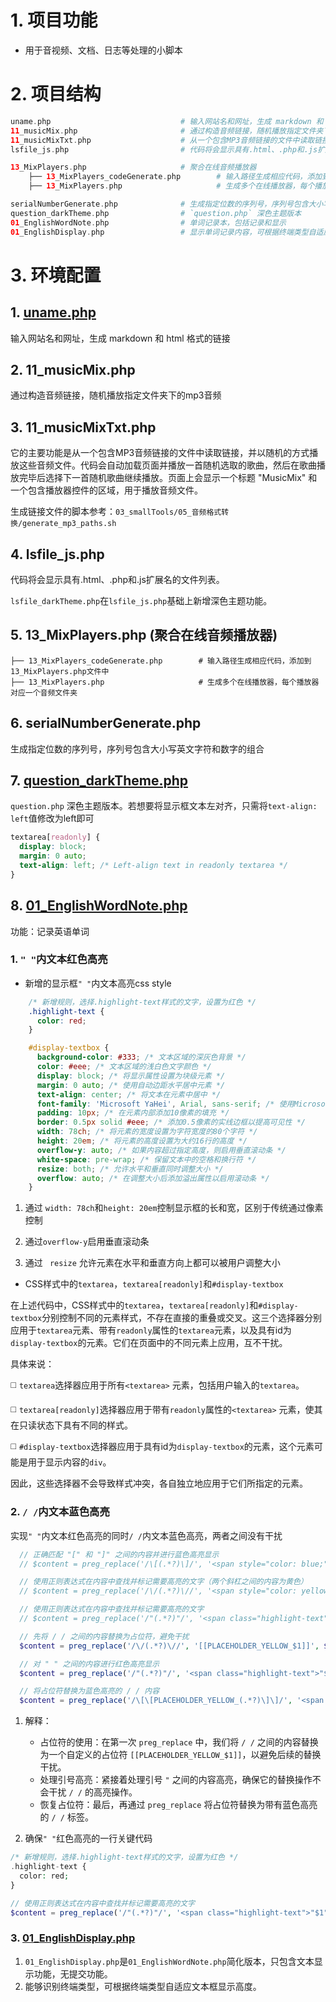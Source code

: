 # 1. 项目功能

- 用于音视频、文档、日志等处理的小脚本


# 2. 项目结构

```php
uname.php                             # 输入网站名和网址，生成 markdown 和 html 格式的链接
11_musicMix.php                       # 通过构造音频链接，随机播放指定文件夹下的mp3音频
11_musicMixTxt.php                    # 从一个包含MP3音频链接的文件中读取链接，并以随机的方式播放这些音频文件
lsfile_js.php                         # 代码将会显示具有.html、.php和.js扩展名的文件列表

13_MixPlayers.php                     # 聚合在线音频播放器
    ├── 13_MixPlayers_codeGenerate.php        # 输入路径生成相应代码，添加到13_MixPlayers.php文件中
    ├── 13_MixPlayers.php                     # 生成多个在线播放器，每个播放器对应一个音频文件夹

serialNumberGenerate.php              # 生成指定位数的序列号，序列号包含大小写英文字符和数字的组合
question_darkTheme.php                # `question.php` 深色主题版本
01_EnglishWordNote.php                # 单词记录本，包括记录和显示
01_EnglishDisplay.php                 # 显示单词记录内容，可根据终端类型自适应文本显示框高度
```


# 3. 环境配置


## 1. [uname.php](uname.php)

输入网站名和网址，生成 markdown 和 html 格式的链接

## 2. 11_musicMix.php

通过构造音频链接，随机播放指定文件夹下的mp3音频

## 3. 11_musicMixTxt.php

它的主要功能是从一个包含MP3音频链接的文件中读取链接，并以随机的方式播放这些音频文件。代码会自动加载页面并播放一首随机选取的歌曲，然后在歌曲播放完毕后选择下一首随机歌曲继续播放。页面上会显示一个标题 "MusicMix" 和一个包含播放器控件的区域，用于播放音频文件。

生成链接文件的脚本参考：`03_smallTools/05_音频格式转换/generate_mp3_paths.sh`

## 4. lsfile_js.php

代码将会显示具有.html、.php和.js扩展名的文件列表。

`lsfile_darkTheme.php`在`lsfile_js.php`基础上新增深色主题功能。

## 5. 13_MixPlayers.php (聚合在线音频播放器) 

```
├── 13_MixPlayers_codeGenerate.php        # 输入路径生成相应代码，添加到13_MixPlayers.php文件中
├── 13_MixPlayers.php                     # 生成多个在线播放器，每个播放器对应一个音频文件夹

```

## 6. serialNumberGenerate.php

生成指定位数的序列号，序列号包含大小写英文字符和数字的组合


## 7. [question_darkTheme.php](question_darkTheme.php)

`question.php` 深色主题版本。若想要将显示框文本左对齐，只需将`text-align: left`值修改为left即可

```css
textarea[readonly] {
  display: block;
  margin: 0 auto;
  text-align: left; /* Left-align text in readonly textarea */
}
```


## 8. [01_EnglishWordNote.php](01_EnglishWordNote.php)

功能：记录英语单词

### 1. `" "`内文本红色高亮

- 新增的显示框`" "`内文本高亮css style

```css
    /* 新增规则，选择.highlight-text样式的文字，设置为红色 */
    .highlight-text {
      color: red;
    }

    #display-textbox {
      background-color: #333; /* 文本区域的深灰色背景 */
      color: #eee; /* 文本区域的浅白色文字颜色 */
      display: block; /* 将显示属性设置为块级元素 */
      margin: 0 auto; /* 使用自动边距水平居中元素 */
      text-align: center; /* 将文本在元素中居中 */
      font-family: 'Microsoft YaHei', Arial, sans-serif; /* 使用Microsoft YaHei、Arial或sans-serif作为首选字体 */
      padding: 10px; /* 在元素内部添加10像素的填充 */
      border: 0.5px solid #eee; /* 添加0.5像素的实线边框以提高可见性 */
      width: 78ch; /* 将元素的宽度设置为字符宽度的80个字符 */
      height: 20em; /* 将元素的高度设置为大约16行的高度 */
      overflow-y: auto; /* 如果内容超过指定高度，则启用垂直滚动条 */
      white-space: pre-wrap; /* 保留文本中的空格和换行符 */
      resize: both; /* 允许水平和垂直同时调整大小 */
      overflow: auto; /* 在调整大小后添加溢出属性以启用滚动条 */
    }
```

1. 通过 `width: 78ch`和`height: 20em`控制显示框的长和宽，区别于传统通过像素控制

2. 通过`overflow-y`启用垂直滚动条

3. 通过 ` resize` 允许元素在水平和垂直方向上都可以被用户调整大小
      


- CSS样式中的`textarea`，`textarea[readonly]`和`#display-textbox`

在上述代码中，CSS样式中的`textarea`，`textarea[readonly]`和`#display-textbox`分别控制不同的元素样式，不存在直接的重叠或交叉。这三个选择器分别应用于`textarea`元素、带有`readonly`属性的`textarea`元素，以及具有id为`display-textbox`的元素。它们在页面中的不同元素上应用，互不干扰。

具体来说：

◻️ `textarea`选择器应用于所有`<textarea>` 元素，包括用户输入的`textarea`。

◻️ `textarea[readonly]`选择器应用于带有`readonly`属性的`<textarea>` 元素，使其在只读状态下具有不同的样式。

◻️ `#display-textbox`选择器应用于具有id为`display-textbox`的元素，这个元素可能是用于显示内容的`div`。

因此，这些选择器不会导致样式冲突，各自独立地应用于它们所指定的元素。



### 2. `/ /`内文本蓝色高亮

实现`" "`内文本红色高亮的同时`/ /`内文本蓝色高亮，两者之间没有干扰

```php
  // 正确匹配 "[" 和 "]" 之间的内容并进行蓝色高亮显示
  // $content = preg_replace('/\[(.*?)\]/', '<span style="color: blue;">[$1]</span>', $content);

  // 使用正则表达式在内容中查找并标记需要高亮的文字（两个斜杠之间的内容为黄色）
  // $content = preg_replace('/\/(.*?)\//', '<span style="color: yellow;">/$1/</span>', $content);

  // 使用正则表达式在内容中查找并标记需要高亮的文字
  // $content = preg_replace('/"(.*?)"/', '<span class="highlight-text">"$1"</span>', $content);

  // 先将 / / 之间的内容替换为占位符，避免干扰
  $content = preg_replace('/\/(.*?)\//', '[[PLACEHOLDER_YELLOW_$1]]', $content);

  // 对 " " 之间的内容进行红色高亮显示
  $content = preg_replace('/"(.*?)"/', '<span class="highlight-text">"$1"</span>', $content);

  // 将占位符替换为蓝色高亮的 / / 内容
  $content = preg_replace('/\[\[PLACEHOLDER_YELLOW_(.*?)\]\]/', '<span style="color: #258fb8;">/$1/</span>', $content);
```

1. 解释：
    - 占位符的使用：在第一次 `preg_replace` 中，我们将 `/ /` 之间的内容替换为一个自定义的占位符 `[[PLACEHOLDER_YELLOW_$1]]`，以避免后续的替换干扰。
    - 处理引号高亮：紧接着处理引号 `"` 之间的内容高亮，确保它的替换操作不会干扰 `/ /` 的高亮操作。
    - 恢复占位符：最后，再通过 `preg_replace` 将占位符替换为带有蓝色高亮的 `/ /` 标签。

2. 确保`" "`红色高亮的一行关键代码

```php
/* 新增规则，选择.highlight-text样式的文字，设置为红色 */
.highlight-text {
  color: red;
}

// 使用正则表达式在内容中查找并标记需要高亮的文字
$content = preg_replace('/"(.*?)"/', '<span class="highlight-text">"$1"</span>', $content);
```


### 3. [01_EnglishDisplay.php](01_EnglishDisplay.php)

1. `01_EnglishDisplay.php`是`01_EnglishWordNote.php`简化版本，只包含文本显示功能，无提交功能。
2. 能够识别终端类型，可根据终端类型自适应文本框显示高度。





